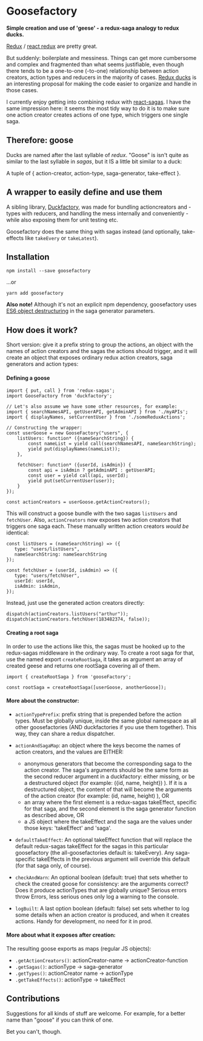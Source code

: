 # Goosefactory
**Simple creation and use of 'geese' - a redux-saga analogy to redux ducks.**

[Redux](https://github.com/reactjs/redux) / [react redux](https://github.com/reactjs/react-redux) are pretty great.

But suddenly: boilerplate and messiness. Things can get more cumbersome and complex and fragmented than what seems justifiable, even though there tends to be a one-to-one (-to-one) relationship between action creators, action types and reducers in the majority of cases. [Redux ducks](https://github.com/erikras/ducks-modular-redux) is an interesting proposal for making the code easier to organize and handle in those cases. 

I currently enjoy getting into combining redux with [react-sagas](https://github.com/redux-saga/redux-saga). I have the same impression here: it seems the most tidy way to do it is to make sure one action creator creates actions of one type, which triggers one single saga.
 


 
## Therefore: goose
Ducks are named after the last syllable of _redux_. "Goose" is isn't quite as similar to the last syllable in _sagas_, but it IS a little bit similar to a duck:

A tuple of { action-creator, action-type, saga-generator, take-effect }.

## A wrapper to easily define and use them 

A sibling library, [Duckfactory](https://github.com/espen42/duckfactory), was made for bundling actioncreators and -types with reducers, and handling the mess internally and conveniently - while also exposing them for unit testing etc.

Goosefactory does the same thing with sagas instead (and optionally, take-effects like `takeEvery` or `takeLatest`). 



## Installation
```
npm install --save goosefactory
```
...or
```
yarn add goosefactory
```

**Also note!** Although it's not an explicit npm dependency, goosefactory uses [ES6 object destructuring](https://hacks.mozilla.org/2015/05/es6-in-depth-destructuring/) in the saga generator parameters. 

## How does it work?
Short version: give it a prefix string to group the actions, an object with the names of action creators and the sagas the actions should trigger, and it will create an object that exposes ordinary redux action creators, saga generators and action types:

#### Defining a goose

```ecmascript 6
import { put, call } from 'redux-sagas';
import GooseFactory from 'duckfactory';

// Let's also assume we have some other resources, for example:
import { searchNamesAPI, getUserAPI, getAdminAPI } from './myAPIs'; 
import { displayNames, setCurrentUser } from './someReduxActions';

// Constructing the wrapper:
const userGoose = new GooseFactory("users", {
    listUsers: function* ({nameSearchString}) {
        const nameList = yield call(searchNamesAPI, nameSearchString);
        yield put(displayNames(nameList));
    },
    
    fetchUser: function* ({userId, isAdmin}) {
        const api = isAdmin ? getAdminAPI : getUserAPI;
        const user = yield call(api, userId);
        yield put(setCurrentUser(user));
    }
});

const actionCreators = userGoose.getActionCreators();

```

This will construct a goose bundle with the two sagas `listUsers` and `fetchUser`. Also, `actionCreators` now exposes two action creators that triggers one saga each. These manually written action creators _would be_ identical:

```ecmascript 6
const listUsers = (nameSearchString) => ({
   type: "users/listUsers",
   nameSearchString: nameSearchString
});

const fetchUser = (userId, isAdmin) => ({
   type: "users/fetchUser",
   userId: userId,
   isAdmin: isAdmin,
});
```

Instead, just use the generated action creators directly:

```ecmascript 6
dispatch(actionCreators.listUsers("arthur"));
dispatch(actionCreators.fetchUser(183482374, false));
```

 
 
#### Creating a root saga
 
In order to use the actions like this, the sagas must be hooked up to the redux-sagas middleware in the ordinary way. To create a root saga for that, use the named export `createRootSaga`, it takes as argument an array of created geese and returns one rootSaga covering all of them.
```ecmascript 6
import { createRootSaga } from 'gooseFactory';

const rootSaga = createRootSaga([userGoose, anotherGoose]);
```
 


 
 
#### More about the constructor:
- `actionTypePrefix`: prefix string that is prepended before the action types. Must be globally unique, inside the same global namespace as all other goosefactories (AND duckfactories if you use them together). This way, they can share a redux dispatcher.

- `actionAndSagaMap`: an object where the keys become the names of action creators, and the values are EITHER: 
	* anonymous generators that become the corresponding saga to the action creator. The saga's arguments should be the same form as the second reducer argument in a duckfactory: either missing, or be a destructured object (for example: ({id, name, height}) ). If it is a destructured object, the content of that will become the arguments of the action creator (for example: (id, name, height) ), OR
   * an array where the first element is a redux-sagas takeEffect, specific for that saga, and the second element is the saga generator function as described above, OR
	* a JS object where the takeEffect and the saga are the values under those keys: 'takeEffect' and 'saga'.

- `defaultTakeEffect`: An optional takeEffect function that will replace the default redux-sagas takeEffect for the sagas in this particular goosefactory (the all-goosefactories default is: takeEvery). Any saga-specific takeEffects in the previous argument will override this default (for that saga only, of course).
- `checkAndWarn`: An optional boolean (default: true) that sets whether to check the created goose for consistency: are the arguments correct? Does it produce actionTypes that are globally unique? Serious errors throw Errors, less serious ones only log a warning to the console.
- `logBuilt`: A last option boolean (default: false) set sets whether to log some details when an action creator is produced, and when it creates actions. Handy for development, no need for it in prod.


#### More about what it exposes after creation:

The resulting goose exports as maps (regular JS objects):
- `.getActionCreators()`: actionCreator-name → actionCreator-function
- `.getSagas()`: actionType → saga-generator
- `.getTypes()`: actionCreator name → actionType
- `.getTakeEffects()`: actionType → takeEffect

 
 
## Contributions
Suggestions for all kinds of stuff are welcome. For example, for a better name than "goose" if you can think of one. 

Bet you can't, though.